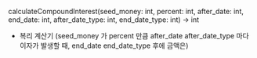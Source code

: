 calculateCompoundInterest(seed_money: int, percent: int, after_date: int, end_date: int, after_date_type: int, end_date_type: int) -> int
  - 복리 계산기 (seed_money 가 percent 만큼 after_date after_date_type 마다 이자가 발생할 때, end_date end_date_type 후에 금액은)